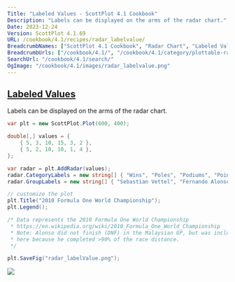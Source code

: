 ```yaml
---
Title: "Labeled Values - ScottPlot 4.1 Cookbook"
Description: "Labels can be displayed on the arms of the radar chart."
Date: 2023-12-24
Version: ScottPlot 4.1.69
URL: /cookbook/4.1/recipes/radar_labelvalue/
BreadcrumbNames: ["ScottPlot 4.1 Cookbook", "Radar Chart", "Labeled Values"]
BreadcrumbUrls: ["/cookbook/4.1/", "/cookbook/4.1/category/plottable-radar", "/cookbook/4.1/recipes/radar_labelvalue/"]
SearchUrl: "/cookbook/4.1/search/"
OgImage: "/cookbook/4.1/images/radar_labelvalue.png"
---
```


<h2><a id='labeled-values' href='/cookbook/4.1/recipes/radar_labelvalue/'>Labeled Values</a></h2>

Labels can be displayed on the arms of the radar chart.

```cs
var plt = new ScottPlot.Plot(600, 400);

double[,] values = {
    { 5, 3, 10, 15, 3, 2 },
    { 5, 2, 10, 10, 1, 4 },
};

var radar = plt.AddRadar(values);
radar.CategoryLabels = new string[] { "Wins", "Poles", "Podiums", "Points Finishes", "DNFs", "Fastest Laps" };
radar.GroupLabels = new string[] { "Sebastian Vettel", "Fernando Alonso" };

// customize the plot
plt.Title("2010 Formula One World Championship");
plt.Legend();

/* Data represents the 2010 Formula One World Championship
 * https://en.wikipedia.org/wiki/2010_Formula_One_World_Championship
 * Note: Alonso did not finish (DNF) in the Malaysian GP, but was included 
 * here because he completed >90% of the race distance.
 */

plt.SaveFig("radar_labelValue.png");
```

<img src='../../images/radar_labelvalue.png' class='d-block mx-auto my-5' />


